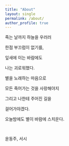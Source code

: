 ```yaml
---
title: "About"
layout: single
permalink: /about/
author_profile: true
---
```

죽는 날까지 하늘을 우러러

한점 부끄럼이 없기를,

잎새에 이는 바람에도

나는 괴로워했다.

별을 노래하는 마음으로

모든 죽어가는 것을 사랑해야지

그리고 나한테 주어진 길을

걸어가야겠다.

오늘밤에도 별이 바람에 스치운다.

<br>

윤동주, 서시



